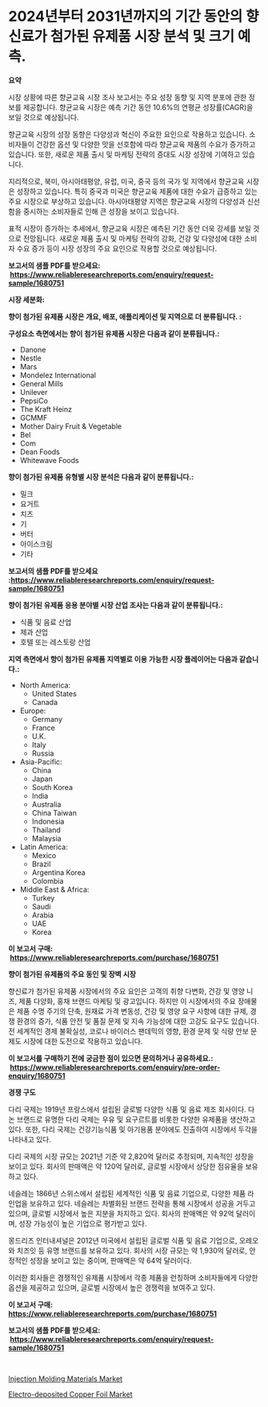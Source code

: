 <p><h1>2024년부터 2031년까지의 기간 동안의 향신료가 첨가된 유제품 시장 분석 및 크기 예측.</h1></p><p><strong>요약</strong></p>
<p><p>시장 상황에 따른 향균교육 시장 조사 보고서는 주요 성장 동향 및 지역 분포에 관한 정보를 제공합니다. 향균교육 시장은 예측 기간 동안 10.6%의 연평균 성장률(CAGR)을 보일 것으로 예상됩니다.</p><p>향균교육 시장의 성장 동향은 다양성과 혁신이 주요한 요인으로 작용하고 있습니다. 소비자들이 건강한 옵션 및 다양한 맛을 선호함에 따라 향균교육 제품의 수요가 증가하고 있습니다. 또한, 새로운 제품 출시 및 마케팅 전략의 증대도 시장 성장에 기여하고 있습니다.</p><p>지리적으로, 북미, 아시아태평양, 유럽, 미국, 중국 등의 국가 및 지역에서 향균교육 시장은 성장하고 있습니다. 특히 중국과 미국은 향균교육 제품에 대한 수요가 급증하고 있는 주요 시장으로 부상하고 있습니다. 아시아태평양 지역은 향균교육 시장의 다양성과 신선함을 중시하는 소비자들로 인해 큰 성장을 보이고 있습니다.</p><p>표적 시장이 증가하는 추세에서, 향균교육 시장은 예측된 기간 동안 더욱 강세를 보일 것으로 전망됩니다. 새로운 제품 출시 및 마케팅 전략의 강화, 건강 및 다양성에 대한 소비자 수요 증가 등이 시장 성장의 주요 요인으로 작용할 것으로 예상됩니다.</p></p>
<p><strong>보고서의 샘플 PDF를 받으세요: &nbsp;<a href="https://www.reliableresearchreports.com/enquiry/request-sample/1680751">https://www.reliableresearchreports.com/enquiry/request-sample/1680751</a></strong></p>
<p><strong>시장 세분화:</strong></p>
<p><strong> 향이 첨가된 유제품 시장은 개요, 배포, 애플리케이션 및 지역으로 더 분류됩니다. :</strong></p>
<p><strong>구성요소 측면에서는 향이 첨가된 유제품 시장은 다음과 같이 분류됩니다.:</strong></p>
<p><ul><li>Danone</li><li>Nestle</li><li>Mars</li><li>Mondelez International</li><li>General Mills</li><li>Unilever</li><li>PepsiCo</li><li>The Kraft Heinz</li><li>GCMMF</li><li>Mother Dairy Fruit & Vegetable</li><li>Bel</li><li>Com</li><li>Dean Foods</li><li>Whitewave Foods</li></ul></p>
<p><strong> 향이 첨가된 유제품 유형별 시장 분석은 다음과 같이 분류됩니다.:</strong></p>
<p><ul><li>밀크</li><li>요거트</li><li>치즈</li><li>기</li><li>버터</li><li>아이스크림</li><li>기타</li></ul></p>
<p><strong>보고서의 샘플 PDF를 받으세요 :<a href="https://www.reliableresearchreports.com/enquiry/request-sample/1680751">https://www.reliableresearchreports.com/enquiry/request-sample/1680751</a></strong></p>
<p><strong> 향이 첨가된 유제품 응용 분야별 시장 산업 조사는 다음과 같이 분류됩니다.:</strong></p>
<p><ul><li>식품 및 음료 산업</li><li>제과 산업</li><li>호텔 또는 레스토랑 산업</li></ul></p>
<p><strong>지역 측면에서 향이 첨가된 유제품 지역별로 이용 가능한 시장 플레이어는 다음과 같습니다.:</strong></p>
<p><ul>
    <li>
        North America:
        <ul>
            <li>United States</li>
            <li>Canada</li>
        </ul>
    </li>
    <li>
        Europe:
        <ul>
            <li>Germany</li>
            <li>France</li>
            <li>U.K.</li>
            <li>Italy</li>
            <li>Russia</li>
        </ul>
    </li>
    <li>
        Asia-Pacific:
        <ul>
            <li>China</li>
            <li>Japan</li>
            <li>South Korea</li>
            <li>India</li>
            <li>Australia</li>
            <li>China Taiwan</li>
            <li>Indonesia</li>
            <li>Thailand</li>
            <li>Malaysia</li>
        </ul>
    </li>
    <li>
        Latin America:
        <ul>
            <li>Mexico</li>
            <li>Brazil</li>
            <li>Argentina Korea</li>
            <li>Colombia</li>
        </ul>
    </li>
    <li>
        Middle East & Africa:
        <ul>
            <li>Turkey</li>
            <li>Saudi</li>
            <li>Arabia</li>
            <li>UAE</li>
            <li>Korea</li>
        </ul>
    </li>
    </ul></p>
<p><strong>이 보고서 구매: &nbsp;<a href="https://www.reliableresearchreports.com/purchase/1680751">https://www.reliableresearchreports.com/purchase/1680751</a></strong></p>
<p><strong>향이 첨가된 유제품의 주요 동인 및 장벽 시장</strong></p>
<p><p>향신료가 첨가된 유제품 시장에서의 주요 요인은 고객의 취향 다변화, 건강 및 영양 니즈, 제품 다양화, 홍채 브랜드 마케팅 및 광고입니다. 하지만 이 시장에서의 주요 장애물은 제품 수명 주기의 단축, 원재료 가격 변동성, 건강 및 영양 요구 사항에 대한 규제, 경쟁 환경의 증가, 식품 안전 및 품질 문제 및 지속 가능성에 대한 고강도 요구도 있습니다. 전 세계적인 경제 불확실성, 코로나 바이러스 팬데믹의 영향, 환경 문제 및 식량 안보 문제도 시장에 대한 도전으로 작용하고 있습니다.</p></p>
<p><strong>이 보고서를 구매하기 전에 궁금한 점이 있으면 문의하거나 공유하세요.: &nbsp;<a href="https://www.reliableresearchreports.com/enquiry/pre-order-enquiry/1680751">https://www.reliableresearchreports.com/enquiry/pre-order-enquiry/1680751</a></strong></p>
<p><strong>경쟁 구도</strong></p>
<p><p>다리 국제는 1919년 프랑스에서 설립된 글로벌 다양한 식품 및 음료 제조 회사이다. 다논 브랜드로 유명한 다리 국제는 우유 및 요구르트를 비롯한 다양한 유제품을 생산하고 있다. 또한, 다리 국제는 건강기능식품 및 아기용품 분야에도 진출하여 시장에서 두각을 나타내고 있다.</p><p>다리 국제의 시장 규모는 2021년 기준 약 2,820억 달러로 추정되며, 지속적인 성장을 보이고 있다. 회사의 판매액은 약 120억 달러로, 글로벌 시장에서 상당한 점유율을 보유하고 있다.</p><p>네슬레는 1866년 스위스에서 설립된 세계적인 식품 및 음료 기업으로, 다양한 제품 라인업을 보유하고 있다. 네슬레는 차별화된 브랜드 전략을 통해 시장에서 성공을 거두고 있으며, 글로벌 시장에서 높은 지분을 차지하고 있다. 회사의 판매액은 약 92억 달러이며, 성장 가능성이 높은 기업으로 평가받고 있다.</p><p>몽드리즈 인터내셔널은 2012년 미국에서 설립된 글로벌 식품 및 음료 기업으로, 오레오와 치즈잇 등 유명 브랜드를 보유하고 있다. 회사의 시장 규모는 약 1,930억 달러로, 안정적인 성장을 보이고 있는 중이며, 판매액은 약 64억 달러이다.</p><p>이러한 회사들은 경쟁적인 유제품 시장에서 각종 제품을 런칭하며 소비자들에게 다양한 옵션을 제공하고 있으며, 글로벌 시장에서 높은 경쟁력을 보여주고 있다.</p></p>
<p><strong>이 보고서 구매: &nbsp; <a href="https://www.reliableresearchreports.com/purchase/1680751">https://www.reliableresearchreports.com/purchase/1680751</a></strong></p>
<p><strong>보고서의 샘플 PDF를 받으세요: &nbsp;<a href="https://www.reliableresearchreports.com/enquiry/request-sample/1680751">https://www.reliableresearchreports.com/enquiry/request-sample/1680751</a></strong><strong></strong></p>
<p>&nbsp;</p>
<p><p><a href="https://github.com/Alonsoolds3wq1d81czn8rbol/Market-Research-Report-List-1/blob/main/injection-molding-materials-market.md">Injection Molding Materials Market</a></p><p><a href="https://natural-crush-b99.notion.site/Electro-deposited-Copper-Foil-Market-Size-Reflecting-a-Forecast-Till-2031-Market-By-Type-By-Applic-9bd11d66693a4bc08deb15682845ad0a">Electro-deposited Copper Foil Market</a></p></p>